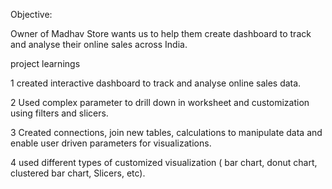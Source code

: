 Objective:

Owner of Madhav Store wants us to help them create dashboard to track and analyse their online sales across India.

project learnings

1 created interactive dashboard to track and analyse online sales data.

2 Used complex parameter to drill down in worksheet and customization using filters and slicers.

3 Created connections, join new tables, calculations to manipulate data and enable user driven parameters for visualizations.

4 used different types of customized visualization ( bar chart, donut chart, clustered bar chart, Slicers, etc).
